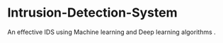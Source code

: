 # Intrusion-Detection-System
An effective IDS using Machine learning and Deep learning algorithms .

